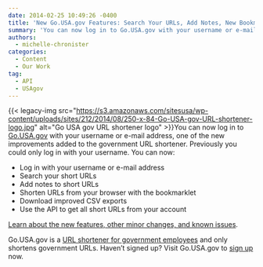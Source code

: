```yaml
---
date: 2014-02-25 10:49:26 -0400
title: 'New Go.USA.gov Features: Search Your URLs, Add Notes, New Bookmarklet, and More'
summary: 'You can now log in to Go.USA.gov with your username or e-mail address, one of the  new improvements added to the government URL shortener. Previously you could only log in with your username. You can now: Log in with your username or e-mail address Search your short'
authors:
  - michelle-chronister
categories:
  - Content
  - Our Work
tag:
  - API
  - USAgov
---
```


{{< legacy-img src="https://s3.amazonaws.com/sitesusa/wp-content/uploads/sites/212/2014/08/250-x-84-Go-USA-gov-URL-shortener-logo.jpg" alt="Go USA gov URL shortener logo" >}}You can now log in to [Go.USA.gov](https://go.usa.gov/) with your username or e-mail address, one of the  new improvements added to the government URL shortener. Previously you could only log in with your username. You can now:

  * Log in with your username or e-mail address
  * Search your short URLs
  * Add notes to short URLs
  * Shorten URLs from your browser with the bookmarklet
  * Download improved CSV exports
  * Use the API to get all short URLs from your account

[Learn about the new features, other minor changes, and known issues](http://go.usa.gov/node/121).

Go.USA.gov is a [URL shortener for government employees](https://www.WHATEVER/services/usa-gov-short-urls/) and only shortens government URLs. Haven&#8217;t signed up? Visit Go.USA.gov to [sign up](https://go.usa.gov/) now.